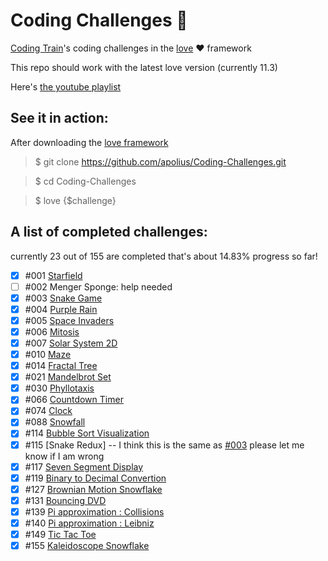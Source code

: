 
# Coding Challenges 🚞
[Coding Train](https://github.com/CodingTrain)'s coding challenges in the [love](https://love2d.org) ❤️ framework

This repo should work with the latest love version (currently 11.3)

Here's [the youtube playlist](https://www.youtube.com/playlist?list=PLRqwX-V7Uu6ZiZxtDDRCi6uhfTH4FilpH)
## See it in action:
After downloading the [love framework](https://love2d.org)

>$ git clone https://github.com/apolius/Coding-Challenges.git

>$ cd Coding-Challenges

>$ love {$challenge}

## A list of completed challenges:
 currently 23 out of 155 are completed that's about 14.83% progress so far!

- [x] #001 [Starfield](https://github.com/apolius/Coding-Challenges/blob/master/starfield)
- [ ] #002 Menger Sponge: help needed
- [x] #003 [Snake Game](https://github.com/apolius/Coding-Challenges/tree/master/the_snakegame)
- [x] #004 [Purple Rain](https://github.com/apolius/Coding-Challenges/blob/master/purple-rain)
- [x] #005 [Space Invaders](https://github.com/apolius/Coding-Challenges/blob/master/space-invaders)
- [x] #006 [Mitosis](https://github.com/apolius/Coding-Challenges/blob/master/mitosis)
- [x] #007 [Solar System 2D](https://github.com/apolius/Coding-Challenges/blob/master/solar-system)
- [x] #010 [Maze](https://github.com/apolius/Coding-Challenges/blob/master/maze)
- [x] #014 [Fractal Tree](https://github.com/apolius/Coding-Challenges/blob/master/fractal-tree)
- [x] #021 [Mandelbrot Set](https://github.com/apolius/Coding-Challenges/blob/master/mandelbrot_set)
- [x] #030 [Phyllotaxis](https://github.com/apolius/Coding-Challenges/blob/master/phyllotaxis)
- [x] #066 [Countdown Timer](https://github.com/apolius/Coding-Challenges/blob/master/countdown_timer)
- [x] #074 [Clock](https://github.com/apolius/Coding-Challenges/blob/master/clock)
- [x] #088 [Snowfall](https://github.com/apolius/Coding-Challenges/blob/master/snowfall)
- [x] #114 [Bubble Sort Visualization](https://github.com/apolius/Coding-Challenges/blob/master/bubble-sort-visualization)
- [x] #115 [Snake Redux] -- I think this is the same as [#003](https://github.com/apolius/Coding-Challenges/tree/master/the_snakegame) please let me know if I am wrong
- [x] #117 [Seven Segment Display](https://github.com/apolius/Coding-Challenges/blob/master/7-segment-display)
- [x] #119 [Binary to Decimal Convertion](https://github.com/apolius/Coding-Challenges/blob/master/binary_to_decimal)
- [x] #127 [Brownian Motion Snowflake](https://github.com/apolius/Coding-Challenges/blob/master/brownian-motion-snowflake)
- [x] #131 [Bouncing DVD](https://github.com/apolius/Coding-Challenges/blob/master/bouncing_DVD)
- [x] #139 [Pi approximation : Collisions](https://github.com/apolius/Coding-Challenges/blob/master/pi_collisions)
- [x] #140 [Pi approximation : Leibniz](https://github.com/apolius/Coding-Challenges/blob/master/pi_Leibniz)
- [x] #149 [Tic Tac Toe](https://github.com/apolius/Coding-Challenges/blob/master/tic_tac_toe)
- [x] #155 [Kaleidoscope Snowflake](https://github.com/apolius/Coding-Challenges/blob/master/kaleidoscope_snowflake)
